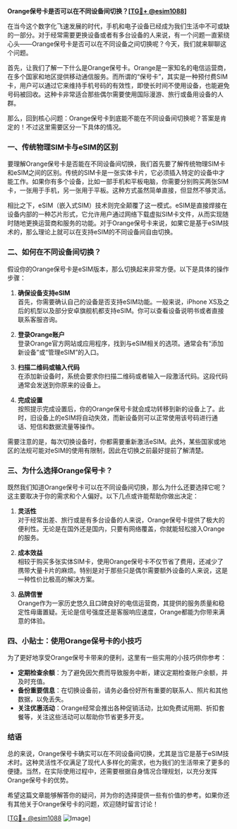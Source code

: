 **Orange保号卡是否可以在不同设备间切换？[[TG💪+ @esim1088](https://t.me/s/esim1088)]**

在当今这个数字化飞速发展的时代，手机和电子设备已经成为我们生活中不可或缺的一部分。对于经常需要更换设备或者有多台设备的人来说，有一个问题一直萦绕心头——Orange保号卡是否可以在不同设备之间切换呢？今天，我们就来聊聊这个问题。

首先，让我们了解一下什么是Orange保号卡。Orange是一家知名的电信运营商，在多个国家和地区提供移动通信服务。而所谓的“保号卡”，其实是一种预付费SIM卡，用户可以通过它来维持手机号码的有效性，即使长时间不使用设备，也能避免号码被回收。这种卡非常适合那些偶尔需要使用国际漫游、旅行或备用设备的人群。

那么，回到核心问题：Orange保号卡到底能不能在不同设备间切换呢？答案是肯定的！不过这里需要区分一下具体的情况。

### 一、传统物理SIM卡与eSIM的区别

要理解Orange保号卡是否能在不同设备间切换，我们首先要了解传统物理SIM卡和eSIM之间的区别。传统的SIM卡是一张实体卡片，它必须插入特定的设备中才能工作。如果你有多个设备，比如一部手机和平板电脑，你需要分别购买两张SIM卡，一张用于手机，另一张用于平板。这种方式虽然简单直接，但显然不够灵活。

相比之下，eSIM（嵌入式SIM）技术则完全颠覆了这一模式。eSIM是直接焊接在设备内部的一种芯片形式，它允许用户通过网络下载虚拟SIM卡文件，从而实现随时随地更换运营商和服务的功能。对于Orange保号卡来说，如果它是基于eSIM技术的，那么理论上就可以在支持eSIM的不同设备间自由切换。

### 二、如何在不同设备间切换？

假设你的Orange保号卡是eSIM版本，那么切换起来非常方便。以下是具体的操作步骤：

1. **确保设备支持eSIM**  
   首先，你需要确认自己的设备是否支持eSIM功能。一般来说，iPhone XS及之后的机型以及部分安卓旗舰机都支持eSIM。你可以查看设备说明书或者直接联系客服咨询。

2. **登录Orange账户**  
   登录Orange官方网站或应用程序，找到与eSIM相关的选项。通常会有“添加新设备”或“管理eSIM”的入口。

3. **扫描二维码或输入代码**  
   在添加新设备时，系统会要求你扫描二维码或者输入一段激活代码。这段代码通常会发送到你原来的设备上。

4. **完成设置**  
   按照提示完成设置后，你的Orange保号卡就会成功转移到新的设备上了。此时，旧设备上的eSIM将自动失效，而新设备则可以正常使用该号码进行通话、短信和数据流量等操作。

需要注意的是，每次切换设备时，你都需要重新激活eSIM。此外，某些国家或地区的法规可能对eSIM的使用有限制，因此在切换之前最好提前了解清楚。

### 三、为什么选择Orange保号卡？

既然我们知道Orange保号卡可以在不同设备间切换，那么为什么还要选择它呢？这主要取决于你的需求和个人偏好。以下几点或许能帮助你做出决定：

1. **灵活性**  
   对于经常出差、旅行或是有多台设备的人来说，Orange保号卡提供了极大的便利性。无论是在国外还是国内，只要有网络覆盖，你就能轻松接入Orange的服务。

2. **成本效益**  
   相较于购买多张实体SIM卡，使用Orange保号卡不仅节省了费用，还减少了携带大量卡片的麻烦。特别是对于那些只是偶尔需要额外设备的人来说，这是一种性价比极高的解决方案。

3. **品牌信誉**  
   Orange作为一家历史悠久且口碑良好的电信运营商，其提供的服务质量和稳定性毋庸置疑。无论是信号强度还是客服响应速度，Orange都能为你带来满意的体验。

### 四、小贴士：使用Orange保号卡的小技巧

为了更好地享受Orange保号卡带来的便利，这里有一些实用的小技巧供你参考：

- **定期检查余额**：为了避免因欠费而导致服务中断，建议定期检查账户余额，并及时充值。
- **备份重要信息**：在切换设备前，请务必备份好所有重要的联系人、照片和其他数据，以免丢失。
- **关注优惠活动**：Orange经常会推出各种促销活动，比如免费试用期、折扣套餐等，关注这些活动可以帮助你节省更多开支。

### 结语

总的来说，Orange保号卡确实可以在不同设备间切换，尤其是当它是基于eSIM技术时。这种灵活性不仅满足了现代人多样化的需求，也为我们的生活带来了更多的便捷。当然，在实际使用过程中，还需要根据自身情况合理规划，以充分发挥Orange保号卡的优势。

希望这篇文章能够解答你的疑问，并为你的选择提供一些有价值的参考。如果你还有其他关于Orange保号卡的问题，欢迎随时留言讨论！

[[TG💪+ @esim1088](https://t.me/s/esim1088) ![Image](https://i.postimg.cc/4NQfJmqS/Snipaste-2025-05-13-00-14-12.png)]